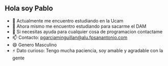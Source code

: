 ## Hola soy Pablo

- 🔭 Actualmente me encuentro estudiando en la Ucam
- 🌱 Ahora mismo me encuentro estudiando para sacarme el DAM
- 💬 Si necesitas ayuda para cualquier cosa de programacion contactame
- 📫 Contacto: pgarciaminguillan@alu.fpsanantonio.com
- 😄 Genero Masculino
- ⚡ Dato curioso: Tengo mucha paciencia, soy amable y agradable con la gente

